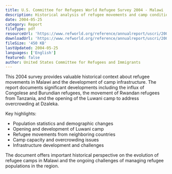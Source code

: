 ```yaml
---
title: U.S. Committee for Refugees World Refugee Survey 2004 - Malawi
description: Historical analysis of refugee movements and camp conditions in Malawi, including the opening of Luwani camp and population statistics.
date: 2004-05-25
category: Report
fileType: pdf
resourceUrl: 'https://www.refworld.org/reference/annualreport/uscri/2004/en/91035'
downloadUrl: 'https://www.refworld.org/reference/annualreport/uscri/2004/en/91035'
fileSize: '450 KB'
lastUpdated: 2004-05-25
languages: ['English']
featured: false
author: United States Committee for Refugees and Immigrants
---
```


This 2004 survey provides valuable historical context about refugee movements in Malawi and the development of camp infrastructure. The report documents significant developments including the influx of Congolese and Burundian refugees, the movement of Rwandan refugees from Tanzania, and the opening of the Luwani camp to address overcrowding at Dzaleka.

Key highlights:
- Population statistics and demographic changes
- Opening and development of Luwani camp
- Refugee movements from neighboring countries
- Camp capacity and overcrowding issues
- Infrastructure development and challenges

The document offers important historical perspective on the evolution of refugee camps in Malawi and the ongoing challenges of managing refugee populations in the region.
